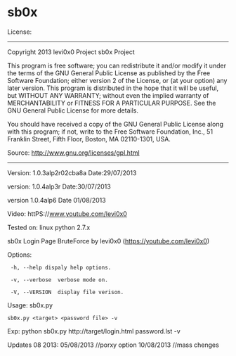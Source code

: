 sb0x
====

License:
*************************************************************************************
 Copyright 2013 levi0x0 Project sb0x Project

This program is free software; you can redistribute it and/or modify
it under the terms of the GNU General Public License as published by
the Free Software Foundation; either version 2 of the License, or
(at your option) any later version. 
This program is distributed in the hope that it will be useful,
but WITHOUT ANY WARRANTY; without even the implied warranty of
MERCHANTABILITY or FITNESS FOR A PARTICULAR PURPOSE.  See the
 GNU General Public License for more details.
  
You should have received a copy of the GNU General Public License
along with this program; if not, write to the Free Software
 Foundation, Inc., 51 Franklin Street, Fifth Floor, Boston,
MA 02110-1301, USA.

Source: http://www.gnu.org/licenses/gpl.html
*****************************************************************************************

Version: 1.0.3alp2r02cba8a Date:29/07/2013

version: 1.0.4alp3r Date:30/07/2013

version 1.0.4alp6 Date 01/08/2013

Video: httPS://www.youtube.com/levi0x0

Tested on: linux python 2.7.x

sb0x Login Page BruteForce by levi0x0 (https://youtube.com/levi0x0)

Options:

	 -h, --help dispaly help options.
	 
	 -v, --verbose	verbose mode on.
	 
	 -V, --VERSION	display file verison.

Usage:
	sb0x.py <target> <password file>

	sb0x.py <target> <password file> -v


Exp: python sb0x.py http://target/login.html password.lst -v

Updates 08 2013: 
05/08/2013 //porxy option
10/08/2013 //mass chenges


